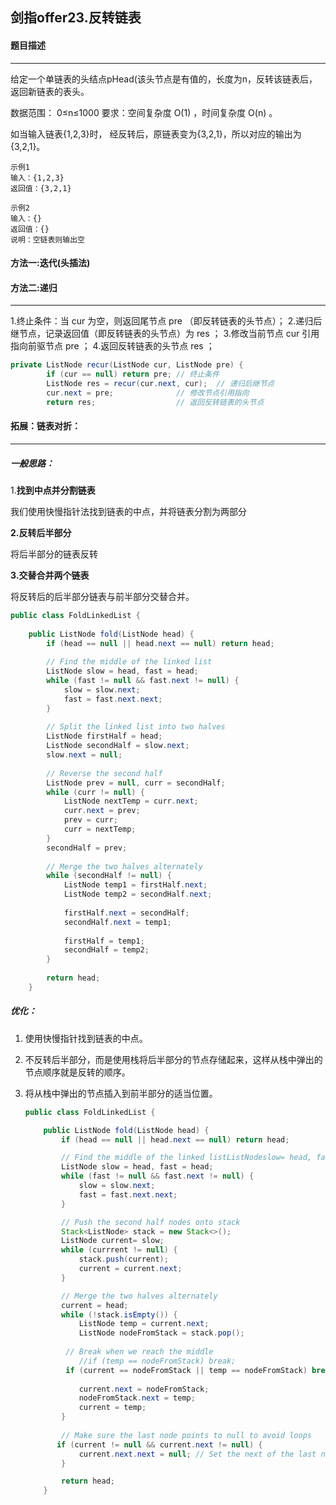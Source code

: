 ## 剑指offer23.反转链表

#### 题目描述

---

给定一个单链表的头结点pHead(该头节点是有值的，长度为n，反转该链表后，返回新链表的表头。

数据范围：
0≤n≤1000
要求：空间复杂度 O(1) ，时间复杂度 O(n) 。

如当输入链表{1,2,3}时，
经反转后，原链表变为{3,2,1}，所以对应的输出为{3,2,1}。

```
示例1
输入：{1,2,3}
返回值：{3,2,1}

示例2
输入：{}
返回值：{}
说明：空链表则输出空   
```

#### 方法一:迭代(头插法)

#### 方法二:递归

---

1.终止条件：当 cur 为空，则返回尾节点 pre （即反转链表的头节点）；
2.递归后继节点，记录返回值（即反转链表的头节点）为 res ；
3.修改当前节点 cur 引用指向前驱节点 pre ；
4.返回反转链表的头节点 res ；

```java
private ListNode recur(ListNode cur, ListNode pre) {
        if (cur == null) return pre; // 终止条件
        ListNode res = recur(cur.next, cur);  // 递归后继节点
        cur.next = pre;              // 修改节点引用指向
        return res;                  // 返回反转链表的头节点
```

#### 拓展：链表对折：

---



##### 一般思路：

1.**找到中点并分割链表**

我们使用快慢指针法找到链表的中点，并将链表分割为两部分

**2.反转后半部分**

将后半部分的链表反转

**3.交替合并两个链表**

将反转后的后半部分链表与前半部分交替合并。

```java
public class FoldLinkedList {
  
    public ListNode fold(ListNode head) {
        if (head == null || head.next == null) return head;
    
        // Find the middle of the linked list
        ListNode slow = head, fast = head;
        while (fast != null && fast.next != null) {
            slow = slow.next;
            fast = fast.next.next;
        }
    
        // Split the linked list into two halves
        ListNode firstHalf = head;
        ListNode secondHalf = slow.next;
        slow.next = null;
    
        // Reverse the second half
        ListNode prev = null, curr = secondHalf;
        while (curr != null) {
            ListNode nextTemp = curr.next;
            curr.next = prev;
            prev = curr;
            curr = nextTemp;
        }
        secondHalf = prev;
    
        // Merge the two halves alternately
        while (secondHalf != null) {
            ListNode temp1 = firstHalf.next;
            ListNode temp2 = secondHalf.next;
        
            firstHalf.next = secondHalf;
            secondHalf.next = temp1;
        
            firstHalf = temp1;
            secondHalf = temp2;
        }
    
        return head;
    }
```

##### 优化：

1. 使用快慢指针找到链表的中点。
2. 不反转后半部分，而是使用栈将后半部分的节点存储起来，这样从栈中弹出的节点顺序就是反转的顺序。
3. 将从栈中弹出的节点插入到前半部分的适当位置。

   ```java
   public class FoldLinkedList {
   
       public ListNode fold(ListNode head) {
           if (head == null || head.next == null) return head;
   
           // Find the middle of the linked listListNodeslow= head, fast = head;
           ListNode slow = head, fast = head;
           while (fast != null && fast.next != null) {
               slow = slow.next;
               fast = fast.next.next;
           }
   
           // Push the second half nodes onto stack
           Stack<ListNode> stack = new Stack<>();
           ListNode current= slow;
           while (currrent != null) {
               stack.push(current);
               current = current.next;
           }
   
           // Merge the two halves alternately
           current = head;
           while (!stack.isEmpty()) {
               ListNode temp = current.next;
               ListNode nodeFromStack = stack.pop();
               
   			// Break when we reach the middle
               //if (temp == nodeFromStack) break; 
   			if (current == nodeFromStack || temp == nodeFromStack) break;
               
               current.next = nodeFromStack;
               nodeFromStack.next = temp;
               current = temp;
           }
   		
           // Make sure the last node points to null to avoid loops
          if (current != null && current.next != null) {
               current.next.next = null; // Set the next of the last node in the first half to null
           }
   
           return head;
       }
   ```
